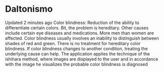 # Daltonismo
 Updated 2 minutes ago Color blindness:  Reduction of the ability to differentiate certain colors. Bit, the problem is hereditary. Other causes include certain eye diseases and medications. More men than women are affected. Color blindness usually involves an inability to distinguish between shades of red and green. There is no treatment for hereditary color blindness. If color blindness changes to another condition, treating the underlying cause can help.  The application applies the technique of the ishihara method, where images are displayed to the user and in accordance with the image he visualizes the probable color blindness is diagnosed
